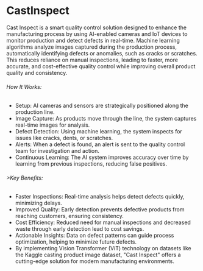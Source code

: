 # CastInspect

Cast Inspect is a smart quality control solution designed to enhance the manufacturing process by using AI-enabled cameras and IoT devices to monitor production and detect defects in real-time. Machine learning algorithms analyze images captured during the production process, automatically identifying defects or anomalies, such as cracks or scratches. This reduces reliance on manual inspections, leading to faster, more accurate, and cost-effective quality control while improving overall product quality and consistency.

<h6> How It Works: </h6>
<ul>
<li>Setup: AI cameras and sensors are strategically positioned along the production line.</li>
<li>Image Capture: As products move through the line, the system captures real-time images for analysis.</li>
<li>Defect Detection: Using machine learning, the system inspects for issues like cracks, dents, or scratches.</li>
<li>Alerts: When a defect is found, an alert is sent to the quality control team for investigation and action.</li>
<li>Continuous Learning: The AI system improves accuracy over time by learning from previous inspections, reducing false positives.</li>
</ul>
<h6>>Key Benefits: </h6>
<ul>
<li>Faster Inspections: Real-time analysis helps detect defects quickly, minimizing delays.</li>
<li>Improved Quality: Early detection prevents defective products from reaching customers, ensuring consistency.</li>
<li>Cost Efficiency: Reduced need for manual inspections and decreased waste through early detection lead to cost savings.</li>
<li>Actionable Insights: Data on defect patterns can guide process optimization, helping to minimize future defects.</li>
<li>By implementing Vision Transformer (ViT) technology on datasets like the Kaggle casting product image dataset, "Cast Inspect" offers a cutting-edge solution for modern manufacturing environments.</li>
</ul>
